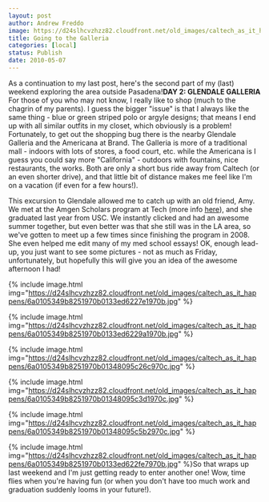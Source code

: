 ```yaml
---
layout: post
author: Andrew Freddo
image: https://d24slhcvzhzz82.cloudfront.net/old_images/caltech_as_it_happens/6a0105349b8251970b0133ed6225e9970b.jpg
title: Going to the Galleria
categories: [local]
status: Publish
date: 2010-05-07
---
```


As a continuation to my last post, here's the second part of my (last) weekend exploring the area outside Pasadena!**DAY 2: GLENDALE GALLERIA**
For those of you who may not know, I really like to shop (much to the chagrin of my parents). I guess the bigger "issue" is that I always like the same thing - blue or green striped polo or argyle designs; that means I end up with all similar outfits in my closet, which obviously is a problem! Fortunately, to get out the shopping bug there is the nearby Glendale Galleria and the Americana at Brand. The Galleria is more of a traditional mall - indoors with lots of stores, a food court, etc. while the Americana is I guess you could say more "California" - outdoors with fountains, nice restaurants, the works. Both are only a short bus ride away from Caltech (or an even shorter drive), and that little bit of distance makes me feel like I'm on a vacation (if even for a few hours!).

This excursion to Glendale allowed me to catch up with an old friend, Amy. We met at the Amgen Scholars program at Tech (more info <a href="https://www.amgenscholars.caltech.edu/">here</a>), and she graduated last year from USC. We instantly clicked and had an awesome summer together, but even better was that she still was in the LA area, so we've gotten to meet up a few times since finishing the program in 2008. She even helped me edit many of my med school essays!
OK, enough lead-up, you just want to see some pictures - not as much as Friday, unfortunately, but hopefully this will give you an idea of the awesome afternoon I had!

{% include image.html img="https://d24slhcvzhzz82.cloudfront.net/old_images/caltech_as_it_happens/6a0105349b8251970b0133ed6227e1970b.jpg" %}

{% include image.html img="https://d24slhcvzhzz82.cloudfront.net/old_images/caltech_as_it_happens/6a0105349b8251970b0133ed6229a1970b.jpg" %}

{% include image.html img="https://d24slhcvzhzz82.cloudfront.net/old_images/caltech_as_it_happens/6a0105349b8251970b01348095c26c970c.jpg" %}

{% include image.html img="https://d24slhcvzhzz82.cloudfront.net/old_images/caltech_as_it_happens/6a0105349b8251970b01348095c3d1970c.jpg" %}

{% include image.html img="https://d24slhcvzhzz82.cloudfront.net/old_images/caltech_as_it_happens/6a0105349b8251970b01348095c5b2970c.jpg" %}

{% include image.html img="https://d24slhcvzhzz82.cloudfront.net/old_images/caltech_as_it_happens/6a0105349b8251970b0133ed622fe7970b.jpg" %}So that wraps up last weekend and I'm just getting ready to enter another one! Wow, time flies when you're having fun (or when you don't have too much work and graduation suddenly looms in your future!).

